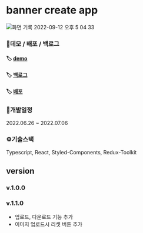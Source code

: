 # banner create app
![화면 기록 2022-09-12 오후 5 04 33](https://user-images.githubusercontent.com/43428643/189607724-4ae3c4d0-f715-4012-ae64-a0f501802d37.gif)

### 📍데모 / 배포 / 백로그
####  🏷️ [demo](https://liyasthomas.github.io/banner/)
####  🏷️ [백로그](https://www.notion.so/0399a759ab054c078403e822d2df900d?v=7dbaabe208474e4d9dd6b8ca14ae70f0)
####  🏷️ [배포](https://precrew.github.io/banner_create_app/)

### 📆개발일정 
2022.06.26 ~ 2022.07.06

### ⚙️기술스택 
Typescript, React, Styled-Components, Redux-Toolkit


## version
### v.1.0.0   
### v.1.1.0
- 업로드, 다운로드 기능 추가
- 이미지 업로드시 리셋 버튼 추가
